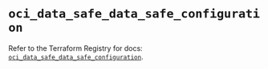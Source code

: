 # `oci_data_safe_data_safe_configuration`

Refer to the Terraform Registry for docs: [`oci_data_safe_data_safe_configuration`](https://registry.terraform.io/providers/hashicorp/oci/7.19.0/docs/resources/data_safe_data_safe_configuration).
